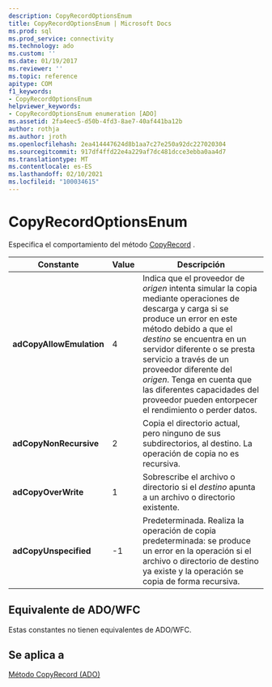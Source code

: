 ```yaml
---
description: CopyRecordOptionsEnum
title: CopyRecordOptionsEnum | Microsoft Docs
ms.prod: sql
ms.prod_service: connectivity
ms.technology: ado
ms.custom: ''
ms.date: 01/19/2017
ms.reviewer: ''
ms.topic: reference
apitype: COM
f1_keywords:
- CopyRecordOptionsEnum
helpviewer_keywords:
- CopyRecordOptionsEnum enumeration [ADO]
ms.assetid: 2fa4eec5-d50b-4fd3-8ae7-40af441ba12b
author: rothja
ms.author: jroth
ms.openlocfilehash: 2ea414447624d8b1aa7c27e250a92dc227020304
ms.sourcegitcommit: 917df4ffd22e4a229af7dc481dcce3ebba0aa4d7
ms.translationtype: MT
ms.contentlocale: es-ES
ms.lasthandoff: 02/10/2021
ms.locfileid: "100034615"
---
```

# <a name="copyrecordoptionsenum"></a>CopyRecordOptionsEnum
Especifica el comportamiento del método [CopyRecord](./copyrecord-method-ado.md) .  
  
|Constante|Value|Descripción|  
|--------------|-----------|-----------------|  
|**adCopyAllowEmulation**|4|Indica que el proveedor de *origen* intenta simular la copia mediante operaciones de descarga y carga si se produce un error en este método debido a que el *destino* se encuentra en un servidor diferente o se presta servicio a través de un proveedor diferente del *origen*. Tenga en cuenta que las diferentes capacidades del proveedor pueden entorpecer el rendimiento o perder datos.|  
|**adCopyNonRecursive**|2|Copia el directorio actual, pero ninguno de sus subdirectorios, al destino. La operación de copia no es recursiva.|  
|**adCopyOverWrite**|1|Sobrescribe el archivo o directorio si el *destino* apunta a un archivo o directorio existente.|  
|**adCopyUnspecified**|-1|Predeterminada. Realiza la operación de copia predeterminada: se produce un error en la operación si el archivo o directorio de destino ya existe y la operación se copia de forma recursiva.|  
  
## <a name="adowfc-equivalent"></a>Equivalente de ADO/WFC  
 Estas constantes no tienen equivalentes de ADO/WFC.  
  
## <a name="applies-to"></a>Se aplica a  
 [Método CopyRecord (ADO)](./copyrecord-method-ado.md)